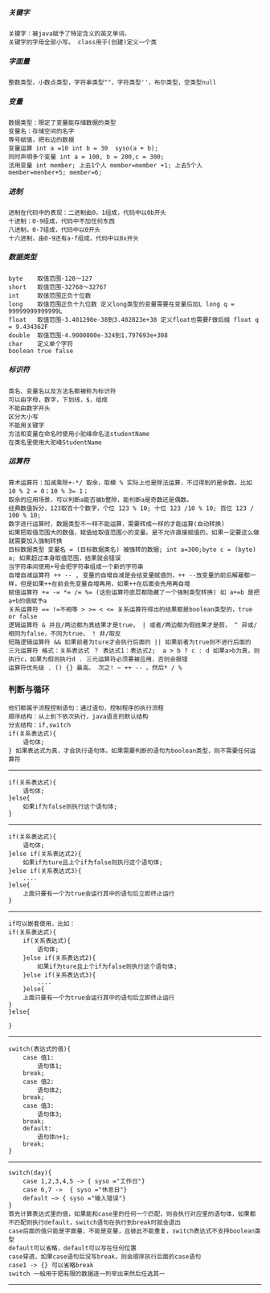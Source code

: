 ##### 关键字
    关键字：被java赋予了特定含义的英文单词，
    关键字的字母全部小写。 class用于(创建)定义一个类
##### 字面量
    整数类型，小数点类型，字符串类型""，字符类型''，布尔类型，空类型null
##### 变量
    数据类型：限定了变量能存储数据的类型
    变量名：存储空间的名字
    等号赋值，把右边的数据
    变量运算 int a =10 int b = 30  syso(a + b);
    同时声明多个变量 int a = 100, b = 200,c = 300;
    活用变量 int member; 上去1个人 member=member +1; 上去5个人 member=menber+5; member=6;
##### 进制
    进制在代码中的表现：二进制由0，1组成，代码中以0b开头
    十进制：0-9组成，代码中不加任何东西
    八进制，0-7组成，代码中以0开头
    十六进制，由0-9还有a-f组成，代码中以0x开头
##### 数据类型
    byte    取值范围-128～127
    short   取值范围-32768～32767
    int     取值范围正负十位数
    long    取值范围正负十九位数 定义long类型的变量需要在变量后加L long q = 99999999999999L
    float   取值范围-3.401298e-38到3.402823e+38 定义float也需要F做后缀 float q = 9.434362F
    double  取值范围-4.9000000e-324到1.797693e+308
    char    定义单个字符
    boolean true false
##### 标识符
    类名、变量名以及方法名都被称为标识符
    可以由字母，数字，下划线，$，组成
    不能由数字开头
    区分大小写
    不能用关键字
    方法和变量在命名时使用小驼峰命名法studentName
    在类名里使用大驼峰StudentName
##### 运算符
    算术运算符：加减乘除+-*/ 取余，取模 % 实际上也是除法运算，不过得到的是余数。比如 10 % 2 = 0；10 % 3= 1；
    取余的应用场景，可以判断a能否被b整除，能判断a是奇数还是偶数。
    经典数值拆分，123取百十个数字，个位 123 % 10; 十位 123 /10 % 10; 百位 123 / 100 % 10;
    数字进行运算时，数据类型不一样不能运算，需要转成一样的才能运算(自动转换)
    如果把取值范围大的数值，赋值给取值范围小的变量。是不允许直接赋值的。如果一定要这么做就需要加入强制转换
    目标数据类型 变量名 = (目标数据类名) 被强转的数据; int a=300;byte c = (byte) a; 如果超过本身取值范围，结果就会错误
    当字符串间使用+号会把字符串组成一个新的字符串
    自增自减运算符 ++ -- , 变量的自增自减是会给变量赋值的，++ --放变量的前后解雇都一样，但是如果++在前会先变量自增再用，如果++在后面会先用再自增
    赋值运算符 += -= *= /= %= (这些运算符底层都隐藏了一个强制类型转换) 如 a+=b 是把a+b的值赋予a 
    关系运算符 == !=不相等 > >= < <= 关系运算符得出的结果都是boolean类型的，true or false
    逻辑运算符 & 并且/两边都为真结果才是true， | 或者/两边都为假结果才是假， ^ 异或/相同为false，不同为true， ! 非/取反
    短路逻辑运算符 && 如果前者为ture才会执行后面的 || 如果前者为true则不进行后面的
    三元运算符 格式：关系表达式 ？ 表达式1：表达式2;  a > b ? c : d 如果a>b为真，则执行c，如果为假则执行d . 三元运算符必须要被应用，否则会报错
    运算符优先级 . () {} 最高。 次之! ~ ++ -- 。然后* / %
### 判断与循环
    他们都属于流程控制语句：通过语句，控制程序的执行流程
    顺序结构：从上到下依次执行，java语言的默认结构
    分支结构：if,switch
    if(关系表达式){
        语句体;
    } 如果表达式为真，才会执行语句体。如果需要判断的语句为boolean类型，则不需要任何运算符
---
    if(关系表达式){
        语句体;
    }else{
        如果if为false则执行这个语句体;
    }   
---
    if(关系表达式){
        语句体;
    }else if(关系表达式2){
        如果if为ture且上个if为false则执行这个语句体;
    }else if(关系表达式3){
        ....
    }else{
        上面只要有一个为true会运行其中的语句后立即终止运行
    }
--- 
    if可以嵌套使用，比如：
    if(关系表达式){
        if(关系表达式){
            语句体;
        }else if(关系表达式2){
            如果if为ture且上个if为false则执行这个语句体;
        }else if(关系表达式3){
            ....
        }else{
        上面只要有一个为true会运行其中的语句后立即终止运行
    }
    }else{
    
    }
--- 
    switch(表达式的值){
        case 值1:
            语句体1;
        break;
        case 值2:
            语句体2;
        break;
        case 值3:
            语句体3;
        break;
        default:
            语句体n+1;
        break;
    }
---
    switch(day){
        case 1,2,3,4,5 -> { syso ="工作日"}
        case 6,7 ->  { syso ="休息日"}
        default —> { syso ="输入错误"}
    }
    首先计算表达式里的值，如果能和case里的任何一个匹配，则会执行对应里的语句体，如果都不匹配则执行default，switch语句在执行到break时就会退出
    case后面的值只能是字面量，不能是变量，且彼此不能重复，switch表达式不支持boolean类型
    default可以省略，default可以写在任何位置
    case穿透，如果case语句后没写break，则会顺序执行后面的case语句
    case1 -> {} 可以省略break
    switch 一般用于把有限的数据逐一列举出来然后任选其一
--- 
    
    
    